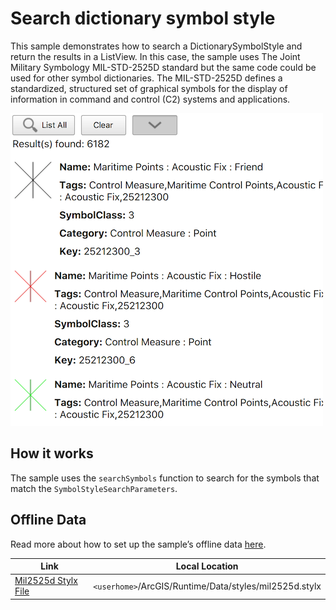 # Search dictionary symbol style

This sample demonstrates how to search a DictionarySymbolStyle and
return the results in a ListView. In this case, the sample uses The
Joint Military Symbology MIL-STD-2525D standard but the same code could
be used for other symbol dictionaries. The MIL-STD-2525D defines a
standardized, structured set of graphical symbols for the display of
information in command and control (C2) systems and applications.

![](screenshot.png)

## How it works

The sample uses the `searchSymbols` function to search for the symbols
that match the `SymbolStyleSearchParameters`.

## Offline Data

Read more about how to set up the sample’s offline data
[here](http://links.esri.com/ArcGISRuntimeQtSamples).

| Link                                                                                             | Local Location                                         |
| ------------------------------------------------------------------------------------------------ | ------------------------------------------------------ |
| [Mil2525d Stylx File](https://www.arcgis.com/home/item.html?id=e34835bf5ec5430da7cf16bb8c0b075c) | `<userhome>`/ArcGIS/Runtime/Data/styles/mil2525d.stylx |
